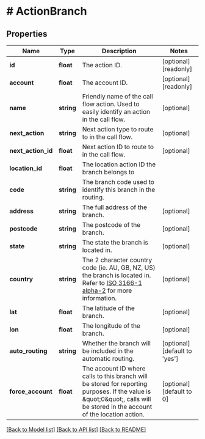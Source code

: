 # # ActionBranch

## Properties

Name | Type | Description | Notes
------------ | ------------- | ------------- | -------------
**id** | **float** | The action ID. | [optional] [readonly]
**account** | **float** | The account ID. | [optional] [readonly]
**name** | **string** | Friendly name of the call flow action. Used to easily identify an action in the call flow. | [optional]
**next_action** | **string** | Next action type to route to in the call flow. | [optional]
**next_action_id** | **float** | Next action ID to route to in the call flow. | [optional]
**location_id** | **float** | The location action ID the branch belongs to |
**code** | **string** | The branch code used to identify this branch in the routing. |
**address** | **string** | The full address of the branch. | [optional]
**postcode** | **string** | The postcode of the branch. | [optional]
**state** | **string** | The state the branch is located in. | [optional]
**country** | **string** | The 2 character country code (ie. AU, GB, NZ, US) the branch is located in. Refer to [ISO 3166-1 alpha-2](https://en.wikipedia.org/wiki/ISO_3166-1_alpha-2) for more information. | [optional]
**lat** | **float** | The latitude of the branch. | [optional]
**lon** | **float** | The longitude of the branch. | [optional]
**auto_routing** | **string** | Whether the branch will be included in the automatic routing. | [optional] [default to 'yes']
**force_account** | **float** | The account ID where calls to this branch will be stored for reporting purposes. If the value is \&quot;0\&quot;, calls will be stored in the account of the location action. | [optional] [default to 0]

[[Back to Model list]](../../README.md#models) [[Back to API list]](../../README.md#endpoints) [[Back to README]](../../README.md)
